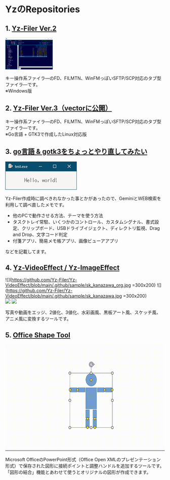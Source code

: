 # YzのRepositories

## 1. [Yz-Filer Ver.2](https://github.com/Yz-Filer/Yz-Filer/blob/master/.github/Yz-Filer.md)  

![](https://github.com/Yz-Filer/Yz-Filer/blob/master/.github/DarkNavy2.png)  

キー操作系ファイラ―のFD、FILMTN、WinFMっぽいSFTP/SCP対応のタブ型ファイラ―です。  
※Windows版  

## 2. [Yz-Filer Ver.3（vectorに公開）](https://www.vector.co.jp/soft/data/util/se523591.html)  

キー操作系ファイラ―のFD、FILMTN、WinFMっぽいSFTP/SCP対応のタブ型ファイラ―です。  
※Go言語 + GTK3で作成したLinux対応版  

## 3. [go言語 & gotk3をちょっとやり直してみたい](https://github.com/Yz-Filer/golang)  

![](https://github.com/Yz-Filer/golang/blob/main/Contents/01/image/window.jpg)  

Yz-Filer作成時に調べきれなかった事とかがあったので、GeminiとWEB検索を利用して調べ直したメモです。  

- 他のPCで動作させる方法、テーマを使う方法  
- タスクトレイ常駐、いくつかのコントロール、カスタムシグナル、書式設定、クリップボード、USBドライブイジェクト、ディレクトリ監視、Drag and Drop、文字コード判定  
- 付箋アプリ、簡易メモ帳アプリ、画像ビューアアプリ  

などを記載してます。  

## 4. [Yz-VideoEffect / Yz-ImageEffect](https://github.com/Yz-Filer/Yz-VideoEffect)  

![](https://github.com/Yz-Filer/Yz-VideoEffect/blob/main/.github/sample/sk_kanazawa_org.jpg =300x200)
![](https://github.com/Yz-Filer/Yz-VideoEffect/blob/main/.github/sample/sk_kanazawa.jpg =300x200)  
<img src="[$1$2](https://github.com/Yz-Filer/Yz-VideoEffect/blob/main/.github/sample/sk_kanazawa_org.jpg)" width="50%" />
<img src="[$1$2](https://github.com/Yz-Filer/Yz-VideoEffect/blob/main/.github/sample/sk_kanazawa.jpg)" width="50%" />  

写真や動画をエッジ、2値化、3値化、水彩画風、黒板アート風、スケッチ風、アニメ風に変換するツールです。  

## 5. [Office Shape Tool](https://github.com/Yz-Filer/OfficeShapeTool)  

![](https://github.com/Yz-Filer/OfficeShapeTool/blob/main/.github/hdl6.gif)  

Microsoft OfficeのPowerPoint形式（Office Open XMLのプレゼンテーション形式）で保存された図形に接続ポイントと調整ハンドルを追加するツールです。  
「図形の結合」機能とあわせて使うとオリジナルの図形が作成できます。  
